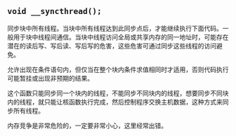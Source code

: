 ## `void __syncthread();`

同步块中所有线程。当块中所有线程达到此同步点后，才能继续执行下面代码。一般用于块中线程间通信。当块中线程访问全局或共享内存的同一地址时，可能存在潜在的读后写、写后读、写后写的危害，这些危害可通过同步这些线程的访问避免。

允许出现在条件语句内，但仅当在整个块内条件求值相同时才适用，否则代码执行可能暂挂或出现非预期的结果。

这个函数只能同步同一个块内的线程，不能同步不同块内的线程，想要同步不同块内的线程，就只能让核函数执行完成，然后控制程序交换主机数据，这种方式来同步所有线程。

内存竞争是非常危险的，一定要非常小心，这里经常出错。